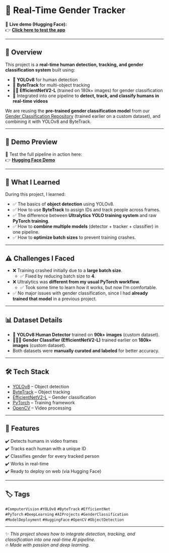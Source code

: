 # 👤 Real-Time Gender Tracker  

🎯 **Live demo (Hugging Face):**  
👉 [**Click here to test the app**](https://zain1133604-gender-classification-tracker.hf.space/docs)  

---

## 📌 Overview  

This project is a **real-time human detection, tracking, and gender classification system** built using:  
- 🧠 **YOLOv8** for human detection  
- 🎯 **ByteTrack** for multi-object tracking  
- 👨‍🦰 **EfficientNetV2-L** (trained on 180k+ images) for gender classification  
- 🔄 Integrated into one pipeline to **detect, track, and classify humans in real-time videos**  

We are reusing the **pre-trained gender classification model** from our [Gender Classification Repository](#) (trained earlier on a custom dataset), and combining it with YOLOv8 and ByteTrack.  

---

## 🎥 Demo Preview  
🧪 Test the full pipeline in action here:  
👉 [**Hugging Face Demo**](https://zain1133604-gender-classification-tracker.hf.space/docs)  

---

## 🧠 What I Learned  
During this project, I learned:  
- ✅ The basics of **object detection** using YOLOv8.  
- ✅ How to use **ByteTrack** to assign IDs and track people across frames.  
- ✅ The difference between **Ultralytics YOLO training system** and raw **PyTorch training**.  
- ✅ How to **combine multiple models** (detector + tracker + classifier) in one pipeline.  
- ✅ How to **optimize batch sizes** to prevent training crashes.  

---

## ⚠️ Challenges I Faced  
- ❌ Training crashed initially due to a **large batch size**.  
   - ✅ Fixed by reducing batch size to **4**.  
- ❌ Ultralytics was **different from my usual PyTorch workflow**.  
   - ✅ Took some time to learn how it works, but now I’m comfortable.  
- ✅ No major issues with gender classification, since I had **already trained that model** in a previous project.  

---

## 📊 Dataset Details  
- 🧍 **YOLOv8 Human Detector** trained on **90k+ images** (custom dataset).  
- 🧑‍🤝‍🧑 **Gender Classifier (EfficientNetV2-L)** trained earlier on **180k+ images** (custom dataset).  
- Both datasets were **manually curated and labeled** for better accuracy.  

---

## 🛠️ Tech Stack  
- [YOLOv8](https://github.com/ultralytics/ultralytics) – Object detection  
- [ByteTrack](https://github.com/ifzhang/ByteTrack) – Object tracking  
- [EfficientNetV2-L](https://arxiv.org/abs/2104.00298) – Gender classification  
- [PyTorch](https://pytorch.org/) – Training framework  
- [OpenCV](https://opencv.org/) – Video processing  

---

## 🧪 Features  
✔️ Detects humans in video frames  
✔️ Tracks each human with a unique ID  
✔️ Classifies gender for every tracked person  
✔️ Works in real-time  
✔️ Ready to deploy on web (via Hugging Face)  

---

## 🏷️ Tags  
`#ComputerVision` `#YOLOv8` `#ByteTrack` `#EfficientNet`  
`#PyTorch` `#DeepLearning` `#AIProjects` `#GenderClassification`  
`#ModelDeployment` `#HuggingFace` `#OpenCV` `#ObjectDetection`  

---

✨ *This project shows how to integrate detection, tracking, and classification into one real-time AI pipeline.*  
🔥 *Made with passion and deep learning.*  
